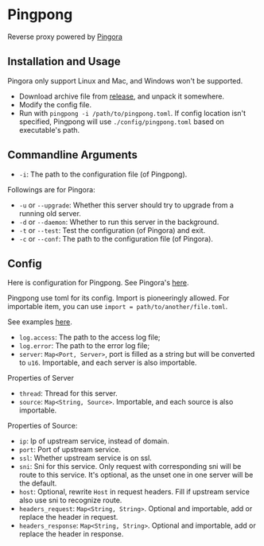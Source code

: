 # Pingpong

Reverse proxy powered by [Pingora](https://github.com/cloudflare/pingora)

## Installation and Usage

Pingora only support Linux and Mac, and Windows won't be supported.

- Download archive file from [release](https://github.com/cloudflare/pingora), and unpack it somewhere.
- Modify the config file.
- Run with `pingpong -i /path/to/pingpong.toml`. If config location isn't specified, Pingpong will use `./config/pingpong.toml` based on executable's path.

## Commandline Arguments

- `-i`: The path to the configuration file (of Pingpong).

Followings are for Pingora:

- `-u` or `--upgrade`: Whether this server should try to upgrade from a running old server.
- `-d` or `--daemon`: Whether to run this server in the background.
- `-t` or `--test`: Test the configuration (of Pingora) and exit.
- `-c` or `--conf`: The path to the configuration file (of Pingora).

## Config

Here is configuration for Pingpong. See Pingora's [here](https://github.com/cloudflare/pingora/blob/main/docs/user_guide/conf.md).

Pingpong use toml for its config. Import is pioneeringly allowed. For importable item, you can use `import = path/to/another/file.toml`.

See examples [here](https://github.com/Bluemangoo/Pingpong/tree/master/config).

- `log.access`: The path to the access log file;
- `log.error`: The path to the error log file;
- `server`: `Map<Port, Server>`, port is filled as a string but will be converted to `u16`. Importable, and each server is also importable.

Properties of Server

- `thread`: Thread for this server.
- `source`: `Map<String, Source>`. Importable, and each source is also importable.

Properties of Source:

- `ip`: Ip of upstream service, instead of domain.
- `port`: Port of upstream service.
- `ssl`: Whether upstream service is on ssl.
- `sni`: Sni for this service. Only request with corresponding sni will be route to this service. It's optional, as the unset one in one server will be the default.
- `host`: Optional, rewrite `Host` in request headers. Fill if upstream service also use sni to recognize route.
- `headers_request`: `Map<String, String>`. Optional and importable, add or replace the header in request.
- `headers_response`: `Map<String, String>`. Optional and importable, add or replace the header in response.
